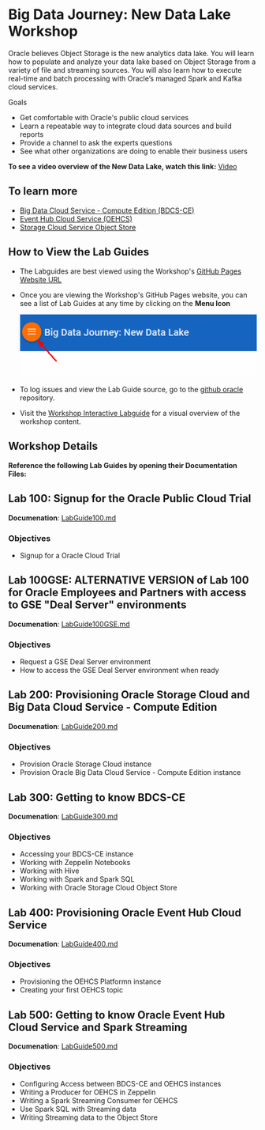 
# Big Data Journey: New Data Lake Workshop

Oracle believes Object Storage is the new analytics data lake. You will learn how to populate and analyze your data lake based on Object Storage from a variety of file and streaming sources. You will also learn how to execute real-time and batch processing with Oracle’s managed Spark and Kafka cloud services.

Goals

 - Get comfortable with Oracle's public cloud services
 - Learn a repeatable way to integrate cloud data sources and build reports
 - Provide a channel to ask the experts questions
 - See what other organizations are doing to enable their business users

**To see a video overview of the New Data Lake, watch this link:** [Video](http://www.youtube.com/embed/Sj-PlJ-w1jA?rel=0?iframe=true&width=680&height=450)

## To learn more ##
 - [Big Data Cloud Service - Compute Edition (BDCS-CE)](https://cloud.oracle.com/big-data-compute-edition)
 - [Event Hub Cloud Service (OEHCS)](https://cloud.oracle.com/en_US/event-hub)
 - [Storage Cloud Service Object Store](https://cloud.oracle.com/en_US/storage)

      
## How to View the Lab Guides

- The Labguides are best viewed using the Workshop's [GitHub Pages Website URL](https://millerhoo.github.io/journey2-new-data-lake/workshops/journey2-new-data-lake/index.html) 

- Once you are viewing the Workshop's GitHub Pages website, you can see a list of Lab Guides at any time by clicking on the **Menu Icon**

    ![](images/WorkshopMenu.png)  

- To log issues and view the Lab Guide source, go to the [github oracle](https://github.com/millerhoo/journey2-new-data-lake/tree/master/workshops/journey2-new-data-lake) repository.

- Visit the [Workshop Interactive Labguide](http://launch.oracle.com/?cloudnative) for a visual overview of the workshop content. 




## Workshop Details

**Reference the following Lab Guides by opening their Documentation Files:**

## Lab 100: Signup for the Oracle Public Cloud Trial

**Documenation**: [LabGuide100.md](LabGuide100.md)

### Objectives

- Signup for a Oracle Cloud Trial

## Lab 100GSE: ALTERNATIVE VERSION of Lab 100 for Oracle Employees and Partners with access to GSE "Deal Server" environments

**Documenation**: [LabGuide100GSE.md](LabGuide100GSE.md)

### Objectives

- Request a GSE Deal Server environment
- How to access the GSE Deal Server environment when ready

## Lab 200: Provisioning Oracle Storage Cloud and Big Data Cloud Service - Compute Edition

**Documenation**: [LabGuide200.md](LabGuide200.md)

### Objectives

- Provision Oracle Storage Cloud instance
- Provision Oracle Big Data Cloud Service - Compute Edition instance

## Lab 300: Getting to know BDCS-CE

**Documenation**: [LabGuide300.md](LabGuide300.md)

### Objectives

- Accessing your BDCS-CE instance
- Working with Zeppelin Notebooks
- Working with Hive
- Working with Spark and Spark SQL
- Working with Oracle Storage Cloud Object Store

## Lab 400:  Provisioning Oracle Event Hub Cloud Service

**Documenation**: [LabGuide400.md](LabGuide400.md)

### Objectives

- Provisioning the OEHCS Platformn instance
- Creating your first OEHCS topic

## Lab 500:  Getting to know Oracle Event Hub Cloud Service and Spark Streaming

**Documenation**: [LabGuide500.md](LabGuide500.md)

### Objectives

- Configuring Access between BDCS-CE and OEHCS instances
- Writing a Producer for OEHCS in Zeppelin
- Writing a Spark Streaming Consumer for OEHCS
- Use Spark SQL with Streaming data
- Writing Streaming data to the Object Store

